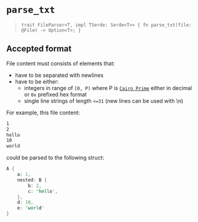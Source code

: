 # `parse_txt`


> `trait FileParser<T, impl TSerde: Serde<T>> {
>   fn parse_txt(file: @File) -> Option<T>;
> }`


## Accepted format
File content must consists of elements that:
- have to be separated with newlines
- have to be either:
  - integers in range of `[0, P)` where P is [`Cairo Prime`](https://book.cairo-lang.org/ch02-02-data-types.html?highlight=prime#felt-type) either in decimal or `0x` prefixed hex format
  - single line strings of length `<=31` (new lines can be used with \n)

For example, this file content:
```txt
1
2
hello
10
world
```
could be parsed to the following struct:
```rust
A {
    a: 1, 
    nested: B {
        b: 2,
        c: 'hello',
    }, 
    d: 10,
    e: 'world'
}
```
